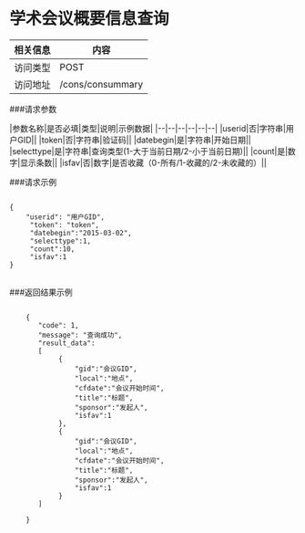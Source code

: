 # 学术会议概要信息查询
|相关信息|内容|
|--|--|
|访问类型|POST|
|访问地址|/cons/consummary|

###请求参数

|参数名称|是否必填|类型|说明|示例数据|
|--|--|--|--|--|--|
|userid|否|字符串|用户GID||
|token|否|字符串|验证码||
|datebegin|是|字符串|开始日期||
|selecttype|是|字符串|查询类型(1-大于当前日期/2-小于当前日期)||
|count|是|数字|显示条数||
|isfav|否|数字|是否收藏（0-所有/1-收藏的/2-未收藏的）||

###请求示例
<pre>
<code>
{
    "userid": "用户GID",
     "token": "token",
     "datebegin":"2015-03-02",
     "selecttype":1,
     "count":10,
     "isfav":1
}
</code>
</pre>

###返回结果示例

<pre>
<code>
    {
       "code": 1,
       "message": "查询成功",
       "result_data":
       [
            {
                "gid":"会议GID",
                "local":"地点",
                "cfdate":"会议开始时间",
                "title":"标题",
                "sponsor":"发起人",
                "isfav":1
            },
            {
                "gid":"会议GID",
                "local":"地点",
                "cfdate":"会议开始时间",
                "title":"标题",
                "sponsor":"发起人",
                "isfav":1
            }
       ]

    }



</code>
</pre>
